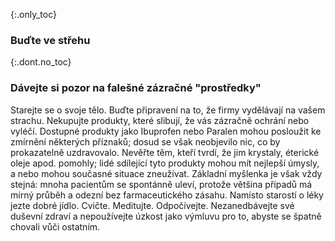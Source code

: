 {:.only_toc} 
### Buďte ve střehu

 {:.dont.no_toc} 
### Dávejte si pozor na falešné zázračné "prostředky"

Starejte se o svoje tělo. Buďte připravení na to, že firmy vydělávají na vašem strachu. Nekupujte produkty, které slibují, že vás zázračně ochrání nebo vyléčí. Dostupné produkty jako Ibuprofen nebo Paralen mohou posloužit ke zmírnění některých příznaků; dosud se však neobjevilo nic, co by prokazatelně uzdravovalo. Nevěřte těm, kteří tvrdí, že jim krystaly, éterické oleje apod. pomohly; lidé sdílející tyto produkty mohou mít nejlepší úmysly, a nebo mohou současné situace zneužívat. Základní myšlenka je však vždy stejná: mnoha pacientům se spontánně uleví, protože většina případů má mírný průběh a odezní bez farmaceutického zásahu. Namísto starostí o léky jezte dobré jídlo. Cvičte. Meditujte. Odpočívejte. Nezanedbávejte své duševní zdraví a nepoužívejte úzkost jako výmluvu pro to, abyste se špatně chovali vůči ostatním.
